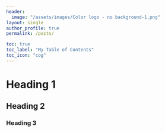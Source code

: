 ```yaml
---
header:
  image: "/assets/images/Color logo - no background-1.png"
layout: single
author_profile: true
permalink: /posts/

toc: true
toc_label: "My Table of Contents"
toc_icon: "cog"
---
```


# Heading 1

## Heading 2

### Heading 3